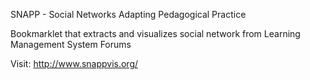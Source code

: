 SNAPP - Social Networks Adapting Pedagogical Practice

Bookmarklet that extracts and visualizes social network from Learning Management System Forums

Visit: http://www.snappvis.org/

